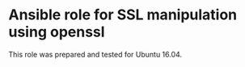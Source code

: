 # Ansible role for SSL manipulation using openssl

This role was prepared and tested for Ubuntu 16.04.